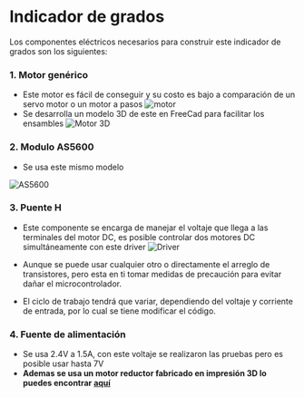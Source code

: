 # Indicador de grados
Los componentes eléctricos necesarios para construir este indicador de grados son los siguientes:
### 1. Motor genérico 
* Este motor es fácil de conseguir y su costo es bajo a comparación de un servo motor o un motor a pasos
![motor](../Imágenes/motor.jpg)
* Se desarrolla un modelo 3D de este en FreeCad para facilitar los ensambles 
![Motor 3D](../Imágenes/motor3D.png)
### 2. Modulo AS5600 
* Se usa este mismo modelo 

![AS5600](../Imágenes/as5600.jpg)

### 3. Puente H
* Este componente se encarga de manejar el voltaje que llega a las terminales del motor DC, es posible controlar dos motores DC simultáneamente con este driver
![Driver](../Imágenes/driver.jpg)

* Aunque se puede usar cualquier otro o directamente el arreglo de transistores, pero esta en ti tomar medidas de precaución para evitar dañar el microcontrolador.
* El ciclo de trabajo tendrá que variar, dependiendo del voltaje y corriente de entrada, por lo cual se tiene modificar el código.

### 4. Fuente de alimentación
* Se usa 2.4V  a 1.5A, con este voltaje se realizaron las pruebas pero es posible usar hasta 7V
* **Ademas se usa un motor reductor fabricado en impresión 3D lo puedes encontrar [aquí](../Elementos%20Mecánicos/Indicador%20de%20grados/Piezas%203D.md)**
